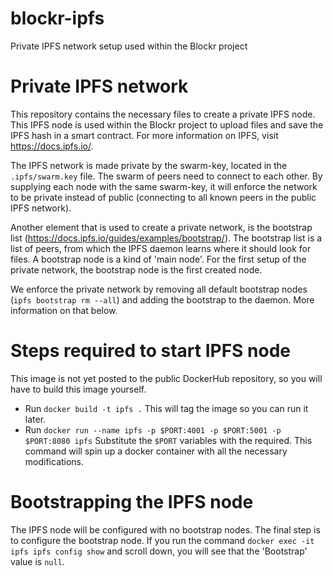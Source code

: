 # blockr-ipfs
Private IPFS network setup used within the Blockr project

# Private IPFS network
This repository contains the necessary files to create a private IPFS node. This IPFS node is used within the Blockr project to upload files and save the IPFS hash in a smart contract. For more information on IPFS, visit https://docs.ipfs.io/.

The IPFS network is made private by the swarm-key, located in the `.ipfs/swarm.key` file. The swarm of peers need to connect to each other. By supplying each node with the same swarm-key, it will enforce the network to be private instead of public (connecting to all known peers in the public IPFS network).

Another element that is used to create a private network, is the bootstrap list (https://docs.ipfs.io/guides/examples/bootstrap/). The bootstrap list is a list of peers, from which the IPFS daemon learns where it should look for files. A bootstrap node is a kind of 'main node'. For the first setup of the private network, the bootstrap node is the first created node. 

We enforce the private network by removing all default bootstrap nodes (`ipfs bootstrap rm --all`) and adding the bootstrap to the daemon. More information on that below. 

# Steps required to start IPFS node
This image is not yet posted to the public DockerHub repository, so you will have to build this image yourself. 

- Run `docker build -t ipfs .`
  This will tag the image so you can run it later. 
- Run `docker run --name ipfs -p $PORT:4001 -p $PORT:5001 -p $PORT:8080 ipfs` 
  Substitute the `$PORT` variables with the required. This command will spin up a docker container with all the necessary modifications. 

# Bootstrapping the IPFS node
The IPFS node will be configured with no bootstrap nodes. The final step is to configure     the bootstrap node. If you run the command `docker exec -it ipfs ipfs config show` and scroll down, you will see that the 'Bootstrap' value is `null`. 
  